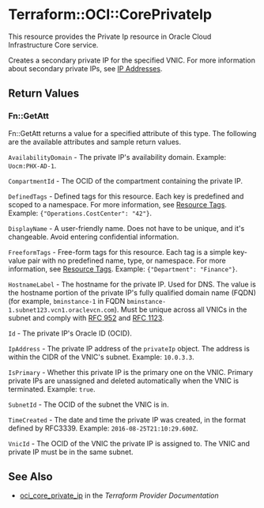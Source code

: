 # Terraform::OCI::CorePrivateIp

This resource provides the Private Ip resource in Oracle Cloud Infrastructure Core service.

Creates a secondary private IP for the specified VNIC.
For more information about secondary private IPs, see
[IP Addresses](https://docs.cloud.oracle.com/iaas/Content/Network/Tasks/managingIPaddresses.htm).

## Return Values

### Fn::GetAtt

Fn::GetAtt returns a value for a specified attribute of this type. The following are the available attributes and sample return values.

`AvailabilityDomain` - The private IP's availability domain.  Example: `Uocm:PHX-AD-1`.

`CompartmentId` - The OCID of the compartment containing the private IP.

`DefinedTags` - Defined tags for this resource. Each key is predefined and scoped to a namespace. For more information, see [Resource Tags](https://docs.cloud.oracle.com/iaas/Content/General/Concepts/resourcetags.htm).  Example: `{"Operations.CostCenter": "42"}`.

`DisplayName` - A user-friendly name. Does not have to be unique, and it's changeable. Avoid entering confidential information.

`FreeformTags` - Free-form tags for this resource. Each tag is a simple key-value pair with no predefined name, type, or namespace. For more information, see [Resource Tags](https://docs.cloud.oracle.com/iaas/Content/General/Concepts/resourcetags.htm).  Example: `{"Department": "Finance"}`.

`HostnameLabel` - The hostname for the private IP. Used for DNS. The value is the hostname portion of the private IP's fully qualified domain name (FQDN) (for example, `bminstance-1` in FQDN `bminstance-1.subnet123.vcn1.oraclevcn.com`). Must be unique across all VNICs in the subnet and comply with [RFC 952](https://tools.ietf.org/html/rfc952) and [RFC 1123](https://tools.ietf.org/html/rfc1123).

`Id` - The private IP's Oracle ID (OCID).

`IpAddress` - The private IP address of the `privateIp` object. The address is within the CIDR of the VNIC's subnet.  Example: `10.0.3.3`.

`IsPrimary` - Whether this private IP is the primary one on the VNIC. Primary private IPs are unassigned and deleted automatically when the VNIC is terminated.  Example: `true`.

`SubnetId` - The OCID of the subnet the VNIC is in.

`TimeCreated` - The date and time the private IP was created, in the format defined by RFC3339.  Example: `2016-08-25T21:10:29.600Z`.

`VnicId` - The OCID of the VNIC the private IP is assigned to. The VNIC and private IP must be in the same subnet.

## See Also

* [oci_core_private_ip](https://www.terraform.io/docs/providers/oci/r/core_private_ip.html) in the _Terraform Provider Documentation_